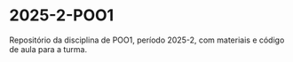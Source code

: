 # 2025-2-POO1
Repositório da disciplina de POO1, período 2025-2, com materiais e código de aula para a turma.

